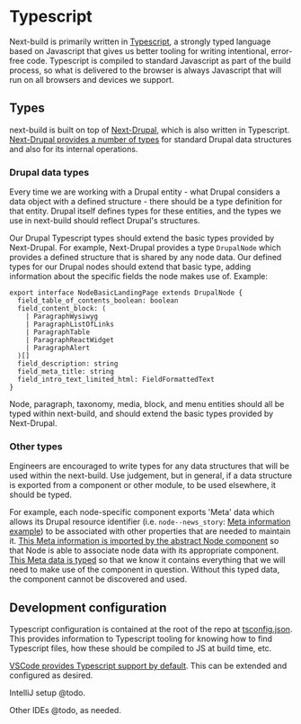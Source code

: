 # Typescript

Next-build is primarily written in [Typescript](https://www.typescriptlang.org/), a strongly typed language based on Javascript that gives us better tooling for writing intentional, error-free code. Typescript is compiled to standard Javascript as part of the build process, so what is delivered to the browser is always Javascript that will run on all browsers and devices we support.

## Types

next-build is built on top of [Next-Drupal](https://next-drupal.org/), which is also written in Typescript. [Next-Drupal provides a number of types](https://github.com/chapter-three/next-drupal/blob/main/packages/next-drupal/src/types.ts) for standard Drupal data structures and also for its internal operations.

### Drupal data types

Every time we are working with a Drupal entity - what Drupal considers a data object with a defined structure - there should be a type definition for that entity. Drupal itself defines types for these entities, and the types we use in next-build should reflect Drupal's structures.

Our Drupal Typescript types should extend the basic types provided by Next-Drupal. For example, Next-Drupal provides a type `DrupalNode` which provides a defined structure that is shared by any node data. Our defined types for our Drupal nodes should extend that basic type, adding information about the specific fields the node makes use of. Example:

```
export interface NodeBasicLandingPage extends DrupalNode {
  field_table_of_contents_boolean: boolean
  field_content_block: (
    | ParagraphWysiwyg
    | ParagraphListOfLinks
    | ParagraphTable
    | ParagraphReactWidget
    | ParagraphAlert
  )[]
  field_description: string
  field_meta_title: string
  field_intro_text_limited_html: FieldFormattedText
}
```

Node, paragraph, taxonomy, media, block, and menu entities should all be typed within next-build, and should extend the basic types provided by Next-Drupal.

### Other types

Engineers are encouraged to write types for any data structures that will be used within the next-build. Use judgement, but in general, if a data structure is exported from a component or other module, to be used elsewhere, it should be typed.

For example, each node-specific component exports 'Meta' data which allows its Drupal resource identifier (i.e. `node--news_story`: [Meta information example](https://github.com/department-of-veterans-affairs/next-build/blob/main/src/components/node/news_story/index.tsx#L80)) to be associated with other properties that are needed to maintain it. [This Meta information is imported by the abstract Node component](https://github.com/department-of-veterans-affairs/next-build/blob/main/src/components/node/index.tsx#L19) so that Node is able to associate node data with its appropriate component. [This Meta data is typed](https://github.com/department-of-veterans-affairs/next-build/blob/main/src/components/node/index.tsx#L12) so that we know it contains everything that we will need to make use of the component in question. Without this typed data, the component cannot be discovered and used.

## Development configuration

Typescript configuration is contained at the root of the repo at [tsconfig.json](https://github.com/department-of-veterans-affairs/next-build/blob/main/tsconfig.json). This provides information to Typescript tooling for knowing how to find Typescript files, how these should be compiled to JS at build time, etc.

[VSCode provides Typescript support by default](https://code.visualstudio.com/docs/languages/typescript). This can be extended and configured as desired.

IntelliJ setup @todo.

Other IDEs @todo, as needed.
